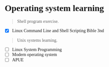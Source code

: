 # <font face="Consolas"> Operating system learning</font>
> <font face="Consolas"> Shell program exercise.<br>
- [X] Linux Command Line and Shell Scripting Bible 3nd<br>
</font>

> <font face="Consolas"> Unix systems learning.<br>
- [ ] Linux System Programming<br>
- [ ] Modern operating system<br>
- [ ] APUE<br>
</font>